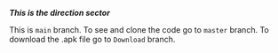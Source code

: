 ***This is the direction sector***

This is `main` branch. 
To see and clone the code go to `master` branch. 
To download the .apk file go to `Download` branch.
